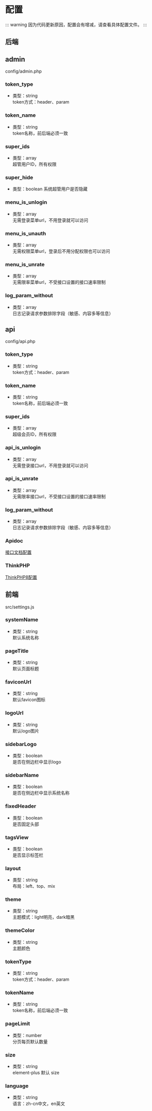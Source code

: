 # 配置

::: warning 
因为代码更新原因，配置会有增减，请查看具体配置文件。
:::

## 后端

## admin

config/admin.php

### token_type
- 类型：string  
token方式：header、param

### token_name
- 类型：string  
token名称，前后端必须一致

### super_ids
- 类型：array  
超管用户ID，所有权限

### super_hide
- 类型：boolean 
系统超管用户是否隐藏

### menu_is_unlogin
- 类型：array  
无需登录菜单url，不用登录就可以访问

### menu_is_unauth
- 类型：array  
无需权限菜单url，登录后不用分配权限也可以访问

### menu_is_unrate
- 类型：array  
无需限率菜单url，不受接口设置的接口速率限制

### log_param_without
- 类型：array  
日志记录请求参数排除字段（敏感、内容多等信息）

## api  

config/api.php

### token_type
- 类型：string  
token方式：header、param

### token_name
- 类型：string  
token名称，前后端必须一致

### super_ids
- 类型：array  
超级会员ID，所有权限

### api_is_unlogin
- 类型：array  
无需登录接口url，不用登录就可以访问

### api_is_unrate
- 类型：array  
无需限率接口url，不受接口设置的接口速率限制

### log_param_without
- 类型：array  
日志记录请求参数排除字段（敏感、内容多等信息）

### Apidoc
[接口文档配置](https://docs.apidoc.icu/config/)

### ThinkPHP
[ThinkPHP8配置](https://doc.thinkphp.cn/v8_0/preface.html)

## 前端

src/settings.js

### systemName
- 类型：string  
默认系统名称

### pageTitle
- 类型：string  
默认页面标题

### faviconUrl
- 类型：string  
默认favicon图标

### logoUrl
- 类型：string  
默认logo图片

### sidebarLogo
- 类型：boolean  
是否在侧边栏中显示logo

### sidebarName
- 类型：boolean  
是否在侧边栏中显示系统名称

### fixedHeader
- 类型：boolean  
是否固定头部

### tagsView
- 类型：boolean  
是否显示标签栏

### layout
- 类型：string  
布局：left、top、mix

### theme
- 类型：string  
主题模式：light明亮，dark暗黑

### themeColor
- 类型：string  
主题颜色

### tokenType
- 类型：string  
token方式：header、param

### tokenName
- 类型：string  
token名称，前后端必须一致

### pageLimit
- 类型：number  
分页每页默认数量

### size
- 类型：string  
element-plus 默认 size

### language
- 类型：string  
语言：zh-cn中文，en英文
